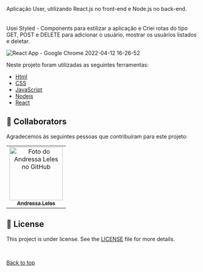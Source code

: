 Aplicação User, utilizando React.js no front-end e Node.js no back-end. <br>
<br><br>
Usei Styled - Components para estilizar a aplicação e Criei rotas do tipo GET, POST e DELETE para adicionar o usuário, mostrar os usuários listados e deletar.

![React App - Google Chrome 2022-04-12 16-26-52](https://user-images.githubusercontent.com/97634107/163226673-7f9362b4-ee40-4e49-b4bc-6b50a45e607a.gif)

Neste projeto foram utilizadas as seguintes ferramentas:

- [Html](https://developer.mozilla.org/pt-BR/docs/Web/HTML/Elemen[t/html/)  
- [CSS](https://developer.mozilla.org/pt-BR/docs/Web/CSS)
- [JavaScript](https://developer.mozilla.org/pt-BR/docs/Web/JavaScript)  
- [Nodejs](https://developer.mozilla.org/pt-BR/docs/Web/API/Node)  
- [React](https://pt-br.reactjs.org/) 
## 🤝 Collaborators

Agradecemos às seguintes pessoas que contribuíram para este projeto:

<table>
  <tr>
    <td align="center">
      <a href="#">
        <img src="https://avatars.githubusercontent.com/u/97634107?s=400&u=3e62533020dcbde3eb6a5b33b909670337e2b2d3&v=4" width="140px;" alt="Foto do Andressa Leles no GitHub"/><br>
        <sub>
          <b>Andressa Leles</b>
        </sub>
      </a>
    </td>
    
  </tr>
</table>

## 📝 License

This project is under license. See the [LICENSE](LICENSE.md) file for more details.

&#xa0;

<a href="#top">Back to top</a>

